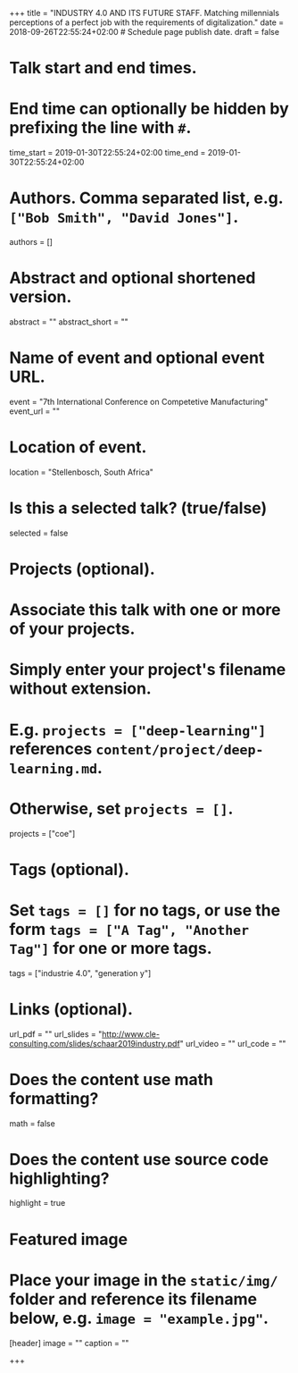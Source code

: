 +++
title = "INDUSTRY 4.0 AND ITS FUTURE STAFF. Matching millennials perceptions of a perfect job with the requirements of digitalization."
date = 2018-09-26T22:55:24+02:00  # Schedule page publish date.
draft = false

# Talk start and end times.
#   End time can optionally be hidden by prefixing the line with `#`.
time_start = 2019-01-30T22:55:24+02:00
time_end = 2019-01-30T22:55:24+02:00

# Authors. Comma separated list, e.g. `["Bob Smith", "David Jones"]`.
authors = []

# Abstract and optional shortened version.
abstract = ""
abstract_short = ""

# Name of event and optional event URL.
event = "7th International Conference on Competetive Manufacturing"
event_url = ""

# Location of event.
location = "Stellenbosch, South Africa"

# Is this a selected talk? (true/false)
selected = false

# Projects (optional).
#   Associate this talk with one or more of your projects.
#   Simply enter your project's filename without extension.
#   E.g. `projects = ["deep-learning"]` references `content/project/deep-learning.md`.
#   Otherwise, set `projects = []`.
projects = ["coe"]

# Tags (optional).
#   Set `tags = []` for no tags, or use the form `tags = ["A Tag", "Another Tag"]` for one or more tags.
tags = ["industrie 4.0", "generation y"]

# Links (optional).
url_pdf = ""
url_slides = "http://www.cle-consulting.com/slides/schaar2019industry.pdf"
url_video = ""
url_code = ""

# Does the content use math formatting?
math = false

# Does the content use source code highlighting?
highlight = true

# Featured image
# Place your image in the `static/img/` folder and reference its filename below, e.g. `image = "example.jpg"`.
[header]
image = ""
caption = ""

+++
